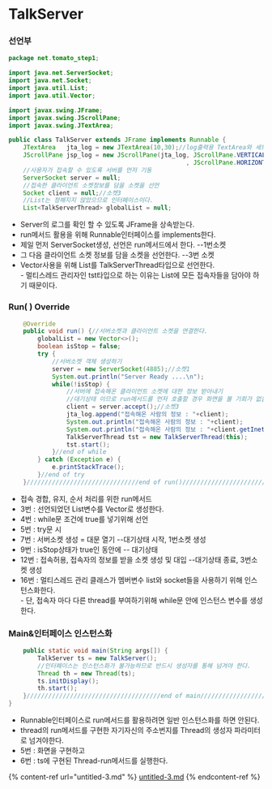 # TalkServer

### 선언부

```java
package net.tomato_step1;

import java.net.ServerSocket;
import java.net.Socket;
import java.util.List;
import java.util.Vector;

import javax.swing.JFrame;
import javax.swing.JScrollPane;
import javax.swing.JTextArea;

public class TalkServer extends JFrame implements Runnable {
	JTextArea   jta_log = new JTextArea(10,30);//log출력용 TextArea와 세트 Scroll
	JScrollPane jsp_log = new JScrollPane(jta_log, JScrollPane.VERTICAL_SCROLLBAR_AS_NEEDED
												 , JScrollPane.HORIZONTAL_SCROLLBAR_AS_NEEDED);
	//사용자가 접속할 수 있도록 서버를 먼저 기동
	ServerSocket server = null;
	//접속한 클라이언트 소켓정보를 담을 소켓을 선언
	Socket client = null;//소켓3
	//List는 정해지지 않았으므로 인터페이스이다.
	List<TalkServerThread> globalList = null;
```

* Server의 로그를 확인 할 수 있도록 JFrame을 상속받는다.
* run메서드 활용을 위해 Runnable인터페이스를 implements한다.
* 제일 먼저 ServerSocket생성, 선언은 run메서드에서 한다. --1번소켓
* 그 다음 클라이언트 소켓 정보를 담을 소켓을 선언한다. --3번 소켓
* Vector사용을 위해 List를 TalkServerThread타입으로 선언한다.\
  \- 멀티스레드 관리자인 tst타입으로 하는 이유는 List에 모든 접속자들을 담아야 하기 때문이다.

### Run( ) Override

```java
	@Override
	public void run() {//서버소켓과 클라이언트 소켓을 연결한다.
		globalList = new Vector<>();
		boolean isStop = false;
		try {
			//서버소켓 객체 생성하기
			server = new ServerSocket(4885);//소켓1
			System.out.println("Server Ready ....\n");
			while(!isStop) {
				//서버에 접속해온 클라이언트 소켓에 대한 정보 받아내기
				//대기상태 이므로 run메서드를 먼저 호출할 경우 화면을 볼 기회가 없을 수 있다.
				client = server.accept();//소켓3
				jta_log.append("접속해온 사람의 정보 : "+client);
				System.out.println("접속해온 사람의 정보 : "+client);				
				System.out.println("접속해온 사람의 정보 : "+client.getInetAddress());			
				TalkServerThread tst = new TalkServerThread(this);
				tst.start();
			}//end of while
		} catch (Exception e) {
			e.printStackTrace();
		}//end of try		
	}///////////////////////////////end of run()////////////////////////
```

* 접속 경합, 유지, 순서 처리를 위한 run메서드
* 3번 : 선언되었던 List변수를 Vector로 생성한다.
* 4번 : while문 조건에 true를 넣기위해 선언
* 5번 : try문 시
* 7번 : 서버소켓 생성 = 대문 열기 --대기상태 시작, 1번소켓 생성
* 9번 : isStop상태가 true인 동안에 -- 대기상태
* 12번 : 접속허용, 접속자의 정보를 받을 소켓 생성 및 대입 --대기상태 종료, 3번소켓 생성
* 16번 : 멀티스레드 관리 클래스가 멤버변수 list와 socket들을 사용하기 위해 인스턴스화한다.\
  \- 단, 접속자 마다 다른 thread를 부여하기위해 while문 안에 인스턴스 변수를 생성한다. 

### Main&인터페이스 인스턴스화

```java
	public static void main(String args[]) {
		TalkServer ts = new TalkServer();
		//인터페이스는 인스턴스화가 불가능하므로 반드시 생성자를 통해 넘겨야 한다.
		Thread th = new Thread(ts);
		ts.initDisplay();
		th.start();
	}/////////////////////////////////////end of main///////////////////////////////
}
```

* Runnable인터페이스로 run메서드를 활용하려면 일반 인스턴스화를 하면 안된다.
* thread의 run메서드를 구현한 자기자신의 주소번지를 Thread의 생성자 파라미터로 넘겨야한다.
* 5번 : 화면을 구현하고
* 6번 : ts에 구현된 Thread-run메서드를 실행한다.

{% content-ref url="untitled-3.md" %}
[untitled-3.md](untitled-3.md)
{% endcontent-ref %}
